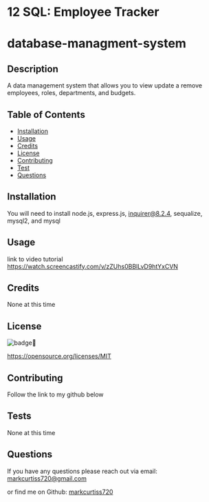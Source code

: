 # 12 SQL: Employee Tracker

# database-managment-system

## Description

A data management system that allows you to view update a remove employees, roles, departments, and budgets.

## Table of Contents

- [Installation](#installation)
- [Usage](#usage)
- [Credits](#credits)
- [License](#license)
- [Contributing](#Contributing)
- [Test](#Tests)
- [Questions](#Questions)

## Installation

You will need to install node.js, express.js, inquirer@8.2.4, sequalize, mysql2, and mysql

## Usage

link to video tutorial
https://watch.screencastify.com/v/zZUhs0BBlLvD9htYxCVN


## Credits

None at this time

## License
    
  ![badge](https://img.shields.io/badge/license-MIT-brightgreen)

  https://opensource.org/licenses/MIT


## Contributing

Follow the link to my github below

## Tests

None at this time


## Questions

If you have any questions please reach out via email: markcurtiss720@gmail.com

or find me on Github: [markcurtiss720](https://github.com/markcurtiss720)
